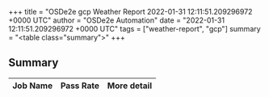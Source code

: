 +++
title = "OSDe2e gcp Weather Report 2022-01-31 12:11:51.209296972 +0000 UTC"
author = "OSDe2e Automation"
date = "2022-01-31 12:11:51.209296972 +0000 UTC"
tags = ["weather-report", "gcp"]
summary = "<table class=\"summary\"></table>"
+++
## Summary

| Job Name | Pass Rate | More detail |
|----------|-----------|-------------|




